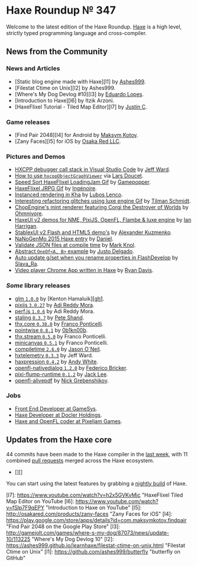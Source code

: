 [_template]: ../templates/roundup.html
[date]: / "2015-12-01 13:42:00"
[modified]: / "2015-12-01 15:30:00"
[published]: / "2015-12-01 15:30:00"
[“”]: a ""
# Haxe Roundup № 347

Welcome to the latest edition of the Haxe Roundup. [Haxe]
is a high level, strictly typed programming language and cross-compiler.
	
## News from the Community

### News and Articles

- [Static blog engine made with Haxe][l1] by [Ashes999][tw1].
- [Filestat Ctime on Unix][l2] by Ashes999.
- [Where's My Dog Devlog #10][l3] by [Eduardo Lopes][tw2].
- [Introduction to Haxe][l6] by Itzik Arzoni.
- [HaxeFlixel Tutorial - Tiled Map Editor][l7] by [Justin C][tw5].

### Game releases

- [Find Pair 2048][l4] for Android by [Maksym Kotov][tw3].
- [Zany Faces][l5] for iOS by [Osaka Red LLC][tw4].

### Pictures and Demos

- [HXCPP debugger call stack in Visual Studio Code][l10] by [Jeff Ward][tw8].
- [How to use `hxcppObjectGraphViewer`][l11] via [Lars Doucet][tw9].
- [Speed Sort HaxeFlixel LoadingJam Gif][l8] by [Gamepopper][tw6].
- [HaxeFlixel JRPG Gif][l9] by [Ingénoire][tw7].
- [Instanced rendering in Kha][l12] by [Lubos Lenco][tw10].
- [Interesting refactoring glitches using luxe engine Gif][l13] by [Tilman Schmidt][tw11].
- [ChopEngine's mint renderer featuring Corgi the Destroyer of Worlds][l15] by [Ohmnivore][tw13].
- [HaxeUI v2 demos for NME, PixiJS, OpenFL, Flambe & luxe engine][l14] by [Ian Harrigan][tw12].
- [StablexUI v2 Flash and HTML5 demo's][l16] by [Alexander Kuzmenko][tw14].
- [NaNoGenMo 2015 Haxe entry][l17] by [Daniel][tw15].
- [Validate JSON files at compile time][l18] by [Mark Knol][tw16].
- [Abstract `OneOf<A, B>` example][l19] by [Justo Delgado][tw17].
- [Auto update g/set when you rename properties in FlashDevelop][l20] by [Slava_Ra][tw18].
- [Video player Chrome App written in Haxe][l21] by [Ryan Davis][tw19].

### _Some_ library releases

- [glm `1.0.0`][l22] by [Kenton Hamaluik][[gh1].
- [pixijs `3.0.27`][l23] by [Adi Reddy Mora][tw20].
- [perf.js `1.0.6`][l24] by Adi Reddy Mora.
- [staling `0.3.7`][l25] by [Pete Shand][gh2].
- [thx.core `0.38.0`][l26] by [Franco Ponticelli][tw21].
- [pointwise `0.8.1`][l27] by [0b1kn00b][gh3].
- [thx.stream `0.5.0`][l28] by Franco Ponticelli.
- [minicanvas `0.5.1`][l29] by Franco Ponticelli.
- [compiletime `2.6.0`][l30] by [Jason O`Neil][tw22].
- [hxtelemetry `0.3.3`][l31] by Jeff Ward.
- [haxpression `0.4.2`][l32] by [Andy White][gh4].
- [openfl-nativedialog `1.2.0`][l33] by [Federico Bricker][tw23].
- [pixi-flump-runtime `0.1.2`][l34] by [Jack Lee][gh5].
- [openfl-alivepdf][l35] by [Nick Grebenshikov][tw24].

### Jobs

- [Front End Developer at GameSys][l36].
- [Haxe Developer at Docler Holdings][l37].
- [Haxe and OpenFL coder at Pixeljam Games][l38].

## Updates from the Haxe core

44 commits have been made to the Haxe compiler in the [last week], with 
11 combined [pull requests][l30] merged across the Haxe ecosystem.

- [][]

You can start using the latest features by grabbing a [nightly build] of Haxe.

[Haxe]: http://haxe.org/?utm_source=haxe.io "Haxe.org"
[nightly build]: http://build.haxe.org "Nightly Haxe Build"
[last week]: https://github.com/HaxeFoundation/haxe/compare/development@%7B2015-11-30%7D...development@%7B2015-12-07%7D "Haxe Compiler commits from the last week"
[pull requests]: https://github.com/issues?utf8=%E2%9C%93&q=is%3Apr+org%3Ahaxefoundation+org%3Aopenfl+org%3Asnowkit+org%3AKTXSoftware+org%3Ahaxeflixel+org%3Ahaxepunk+org%3Ahttps%3A%2F%2Fgithub.com%2Fnmehost+is%3Amerged+merged%3A2015-11-30..2015-12-07+ "Pull requests merged across the Haxe ecosystem"
	
[gh5]: https://github.com/jackwlee01 "@jackwlee01"
[gh4]: https://github.com/andywhite37 "@andywhite37"
[gh3]: https://github.com/0b1kn00b "@0b1kn00b"
[gh2]: https://github.com/peteshand "@peteshand"
[gh1]: https://github.com/FuzzyWuzzie "@FuzzyWuzzie"
	
[tw24]: https://twitter.com/grebenshikov_n "@grebenshikov_n"
[tw23]: https://twitter.com/fbricker "@fbricker"
[tw22]: https://twitter.com/jasonaoneil "@jasonaoneil"
[tw21]: https://twitter.com/fponticelli "@fponticelli"
[tw20]: https://twitter.com/adireddy "@adireddy"
[tw19]: https://twitter.com/ProgrammerRyan "@ProgrammerRyan"
[tw18]: https://twitter.com/Slava_Ra "@Slava_Ra"
[tw17]: https://twitter.com/jdbaudi "@jdbaudi"
[tw16]: https://twitter.com/mknol "@mknol"
[tw15]: https://twitter.com/5Mixer "@5Mixer"
[tw14]: https://twitter.com/RealyUniqueName "@RealyUniqueName"
[tw13]: https://twitter.com/4_AM_Games "4_AM_Games"
[tw12]: https://twitter.com/IanHarrigan1982 "@IanHarrigan1982"
[tw11]: https://twitter.com/keymaster_ "@keymaster_"
[tw10]: https://twitter.com/luboslenco "@luboslenco"
[tw9]: https://twitter.com/larsiusprime "@larsiusprime"
[tw8]: https://twitter.com/Jeff__Ward "@Jeff__Ward"
[tw7]: https://twitter.com/ingenoire "@ingenoire"
[tw6]: https://twitter.com/gamepopper "@gamepopper"
[tw5]: https://twitter.com/JuiceBoos "@JuiceBoos"
[tw4]: https://twitter.com/osakared "@osakared"
[tw3]: https://twitter.com/firstdev "@firstdev"
[tw2]: https://twitter.com/EdoardoLopes "@EdoardoLopes"
[tw1]: https://twitter.com/ashes999 "@ashes999"
	
[l38]: https://twitter.com/pixeljamgames/status/672815952594096130 "Haxe and OpenFL coder needed at Pixejam Games"
[l37]: https://careers.stackoverflow.com/jobs/103872/haxe-developer-docler-holding-luxembourg "Docler Holding Luxembourg"
[l36]: https://app.jobvite.com/Jobvite/jobvite.aspx?b=nT1brtwu "GameSys Front End Developer"
[l35]: https://github.com/ngrebenshikov/openfl-alivepdf "openfl-alivepdf on GitHub"
[l34]: http://lib.haxe.org/p/pixi-flump-runtime "pixi-flump-runtime on HaxeLib"
[l33]: http://lib.haxe.org/p/openfl-nativedialog "openfl-nativedialog on HaxeLib"
[l32]: http://lib.haxe.org/p/haxpression "haxpression on HaxeLib"
[l31]: http://lib.haxe.org/p/hxtelemetry "hxtelemetry on HaxeLib"
[l30]: http://lib.haxe.org/p/compiletime "compiletime on HaxeLib"
[l29]: http://lib.haxe.org/p/minicanvas "minicanvas on HaxeLib"
[l28]: http://lib.haxe.org/p/thx.stream "thx.stream on HaxeLib"
[l27]: http://lib.haxe.org/p/pointwise "pointwise on HaxeLib"
[l26]: http://lib.haxe.org/p/thx.core "thx.core on HaxeLib"
[l25]: http://lib.haxe.org/p/starling "starling on HaxeLib"
[l24]: http://lib.haxe.org/p/perf.js "perf.js on HaxeLib"
[l23]: http://lib.haxe.org/p/pixijs "pixijs on HaxeLib"
[l22]: http://lib.haxe.org/p/glm "glm on HaxeLib"
[l21]: https://twitter.com/ProgrammerRyan/status/671763244470677505 "Video player Chrome App"
[l20]: https://twitter.com/Slava_Ra/status/672490701725282304 "Auto renaming properties in FlashDevelop"
[l19]: https://twitter.com/jdbaudi/status/671833188612898817 "Abstract OneOf<A, B>"
[l18]: https://twitter.com/mknol/status/673123413117022208 "Validate JSON files at compile time"
[l17]: https://twitter.com/5Mixer/status/671636511327055872 "NaNoGenMo 2015 Entry"
[l16]: https://twitter.com/RealyUniqueName/status/671378932667674626 "StablexUI v2 Flash and HTML5 demos"
[l15]: https://twitter.com/4_AM_Games/status/672210932861390848 "ChopEngine and Corgi the Destroyer of Worlds"
[l14]: https://twitter.com/IanHarrigan1982/status/672793138667343872 "New HaxeUI v2 Demo's"
[l13]: https://twitter.com/keymaster_/status/672772732778643457 "Interesting refactoring glitches"
[l12]: https://twitter.com/luboslenco/status/673600665520881664 "Instanced rendering in Kha"
[l11]: https://twitter.com/larsiusprime/status/672461216237809664 "How to use hxcppObjectGraphViewer"
[l10]: https://twitter.com/Jeff__Ward/status/672967493590233089 "HXCPP debugger call stack in Visual Studio Code"
[l9]: https://twitter.com/ingenoire/status/673168549406486529 "HaxeFlixel JRPG"
[l8]: https://twitter.com/gamepopper/status/673267390466142208 "Speed Sort Loading"
[l7]: https://www.youtube.com/watch?v=h2x5GVKvMjc "HaxeFlixel Tiled Map Editor on YouTube
[l6]: https://www.youtube.com/watch?v=fSlp7F9qEPY "Introduction to Haxe on YouTube"
[l5]: http://osakared.com/products/zany-faces "Zany Faces for iOS"
[l4]: https://play.google.com/store/apps/details?id=com.maksymkotov.findpair "Find Pair 2048 on the Google Play Store"
[l3]: http://gamejolt.com/games/where-s-my-dog/87073/news/update-10/113225 "Where's My Dog Devlog 10"
[l2]: https://ashes999.github.io/learnhaxe/filestat-ctime-on-unix.html "Filestat Ctime on Unix"
[l1]: https://github.com/ashes999/butterfly "butterfly on GitHub"
